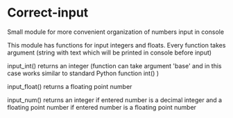# Correct-input
Small module for more convenient organization of numbers input in console

This module has functions for input integers and floats. Every function takes argument (string with text which will be printed in console before input) 

input_int() returns an integer (function can take argument 'base' and in this case works similar to standard Python function int() )

input_float() returns a floating point number

input_num() returns an integer if entered number is a decimal integer and a floating point number if entered number is a floating point number
